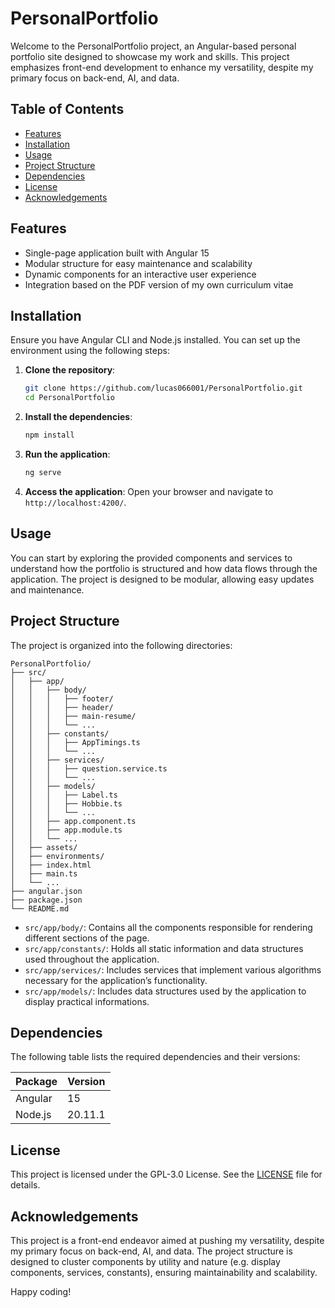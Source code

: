 # PersonalPortfolio

Welcome to the PersonalPortfolio project, an Angular-based personal portfolio site designed to showcase my work and skills. This project emphasizes front-end development to enhance my versatility, despite my primary focus on back-end, AI, and data.

## Table of Contents
- [Features](#features)
- [Installation](#installation)
- [Usage](#usage)
- [Project Structure](#project-structure)
- [Dependencies](#dependencies)
- [License](#license)
- [Acknowledgements](#acknowledgements)

## Features
- Single-page application built with Angular 15
- Modular structure for easy maintenance and scalability
- Dynamic components for an interactive user experience
- Integration based on the PDF version of my own curriculum vitae

## Installation

Ensure you have Angular CLI and Node.js installed. You can set up the environment using the following steps:

1. **Clone the repository**:
    ```bash
    git clone https://github.com/lucas066001/PersonalPortfolio.git
    cd PersonalPortfolio
    ```

2. **Install the dependencies**:
    ```bash
    npm install
    ```

3. **Run the application**:
    ```bash
    ng serve
    ```

4. **Access the application**:
    Open your browser and navigate to `http://localhost:4200/`.

## Usage

You can start by exploring the provided components and services to understand how the portfolio is structured and how data flows through the application. The project is designed to be modular, allowing easy updates and maintenance.

## Project Structure

The project is organized into the following directories:

```
PersonalPortfolio/
├── src/
│   ├── app/
│   │   ├── body/
│   │   │   ├── footer/
│   │   │   ├── header/
│   │   │   ├── main-resume/
│   │   │   └── ...
│   │   ├── constants/
│   │   │   ├── AppTimings.ts
│   │   │   └── ...
│   │   ├── services/
│   │   │   ├── question.service.ts
│   │   │   └── ...
│   │   ├── models/
│   │   │   ├── Label.ts
│   │   │   ├── Hobbie.ts
│   │   │   └── ...
│   │   ├── app.component.ts
│   │   ├── app.module.ts
│   │   └── ...
│   ├── assets/
│   ├── environments/
│   ├── index.html
│   ├── main.ts
│   └── ...
├── angular.json
├── package.json
└── README.md
```

- `src/app/body/`: Contains all the components responsible for rendering different sections of the page.
- `src/app/constants/`: Holds all static information and data structures used throughout the application.
- `src/app/services/`: Includes services that implement various algorithms necessary for the application’s functionality.
- `src/app/models/`: Includes data structures used by the application to display practical informations.

## Dependencies

The following table lists the required dependencies and their versions:

| Package       | Version  |
|---------------|----------|
| Angular       | 15       |
| Node.js       | 20.11.1  |

## License

This project is licensed under the GPL-3.0 License. See the [LICENSE](LICENSE) file for details.

## Acknowledgements

This project is a front-end endeavor aimed at pushing my versatility, despite my primary focus on back-end, AI, and data. The project structure is designed to cluster components by utility and nature (e.g. display components, services, constants), ensuring maintainability and scalability.

Happy coding!
